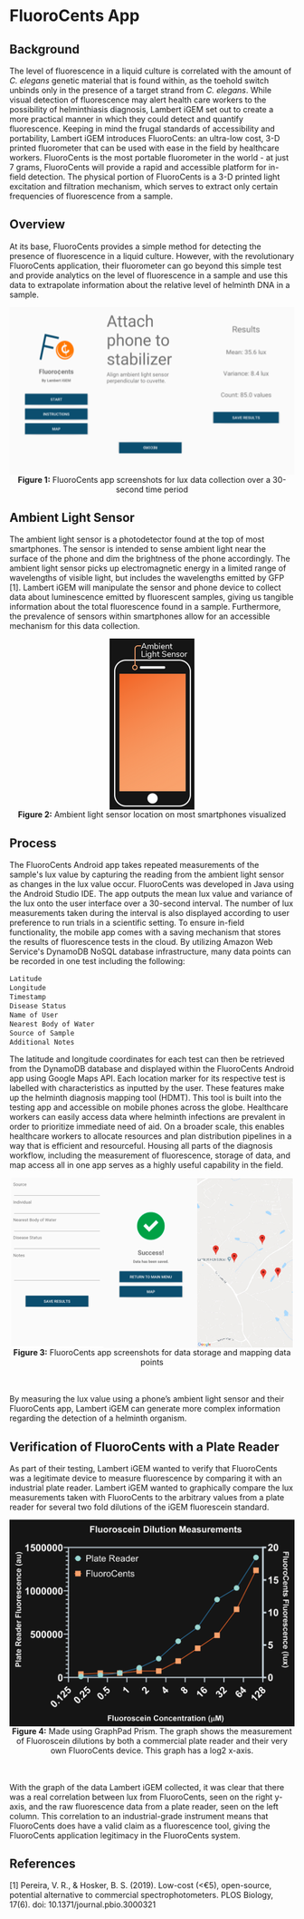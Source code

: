 # FluoroCents App

Background
---------------

The level of fluorescence in a liquid culture is correlated with the amount of <i>C. elegans</i> genetic material that is found within, as the toehold switch unbinds only in the presence of a target strand from <i>C. elegans</i>. While visual detection of fluorescence may alert health care workers to the possibility of helminthiasis diagnosis, Lambert iGEM set out to create a more practical manner in which they could detect and quantify fluorescence. Keeping in mind the frugal standards of accessibility and portability, Lambert iGEM introduces FluoroCents: an ultra-low cost, 3-D printed fluorometer that can be used with ease in the field by healthcare workers. FluoroCents is the most portable fluorometer in the world - at just 7 grams, FluoroCents will provide a rapid and accessible platform for in-field detection. The physical portion of FluoroCents is a 3-D printed light excitation and filtration mechanism, which serves to extract only certain frequencies of fluorescence from a sample.

Overview
---------------

At its base, FluoroCents provides a simple method for detecting the presence of fluorescence in a liquid culture. However, with the revolutionary FluoroCents application, their fluorometer can go beyond this simple test and provide analytics on the level of fluorescence in a sample and use this data to extrapolate information about the relative level of helminth DNA in a sample. 

<div align="center"><center><img src="T--Lambert_GA--appscreenshots1.png" align="center" /></center></div>
<div align="center"><figcaption>
<b>Figure 1:</b> FluoroCents app screenshots for lux data collection over a 30-second time period
    </figcaption></div>

Ambient Light Sensor
---------------

The ambient light sensor is a photodetector found at the top of most smartphones. The sensor is intended to sense ambient light near the surface of the phone and dim the brightness of the phone accordingly. The ambient light sensor picks up electromagnetic energy in a limited range of wavelengths of visible light, but includes the wavelengths emitted by GFP [1]. Lambert iGEM will manipulate the sensor and phone device to collect data about luminescence emitted by fluorescent samples, giving us tangible information about the total fluorescence found in a sample. Furthermore, the prevalence of sensors within smartphones allow for an accessible mechanism for this data collection. 

<div align="center"><center><img src="ALS_Clip_Art.png" align="center" /></center></div>
<div align="center"><figcaption>
<b>Figure 2:</b> Ambient light sensor location on most smartphones visualized
    </figcaption></div>

Process
---------------

The FluoroCents Android app takes repeated measurements of the sample's lux value by capturing the reading from the ambient light sensor as changes in the lux value occur. FluoroCents was developed in Java using the Android Studio IDE. The app outputs the mean lux value and variance of the lux onto the user interface over a 30-second interval. The number of lux measurements taken during the interval is also displayed according to user preference to run trials in a scientific setting. To ensure in-field functionality, the mobile app comes with a saving mechanism that stores the results of fluorescence tests in the cloud. By utilizing Amazon Web Service's DynamoDB NoSQL database infrastructure, many data points can be recorded in one test including the following: 


    Latitude
    Longitude
    Timestamp
    Disease Status
    Name of User
    Nearest Body of Water
    Source of Sample
    Additional Notes
    
The latitude and longitude coordinates for each test can then be retrieved from the DynamoDB database and displayed within the FluoroCents Android app using Google Maps API. Each location marker for its respective test is labelled with characteristics as inputted by the user. These features make up the helminth diagnosis mapping tool (HDMT). This tool is built into the testing app and accessible on mobile phones across the globe. Healthcare workers can easily access data where helminth infections are prevalent in order to prioritize immediate need of aid. On a broader scale, this enables healthcare workers to allocate resources and plan distribution pipelines in a way that is efficient and resourceful. Housing all parts of the diagnosis workflow, including the measurement of fluorescence, storage of data, and map access all in one app serves as a highly useful capability in the field. 

<div align="center"><center><img src="T--Lambert_GA--appscreenshots2.png" align="center" /></center></div>
<div align="center"><figcaption>
<b>Figure 3:</b> FluoroCents app screenshots for data storage and mapping data points
    </figcaption></div>
    <br></br>

By measuring the lux value using a phone’s ambient light sensor and their FluoroCents app, Lambert iGEM can generate more complex information regarding the detection of a helminth organism. 

Verification of FluoroCents with a Plate Reader
---------------

As part of their testing, Lambert iGEM wanted to verify that FluoroCents was a legitimate device to measure fluorescence by comparing it with an industrial plate reader. Lambert iGEM wanted to graphically compare the lux measurements taken with FluoroCents to the arbitrary values from a plate reader for several two fold dilutions of the iGEM fluorescein standard.

<div align="center"><center><img src="T--Lambert_GA--FluoroData3.png" align="center" /></center></div>
<div align="center"><figcaption>
<b>Figure 4:</b> Made using GraphPad Prism. The graph shows the measurement of Fluoroscein dilutions by both a commercial plate reader and their very own FluoroCents device. This graph has a log2 x-axis.
    </figcaption></div>
        <br></br>

With the graph of the data Lambert iGEM collected, it was clear that there was a real correlation between lux from FluoroCents, seen on the right y-axis, and the raw fluorescence data from a plate reader, seen on the left column. This correlation to an industrial-grade instrument means that FluoroCents does have a valid claim as a fluorescence tool, giving the FluoroCents application legitimacy in the FluoroCents system. 

References
---------------

[1] Pereira, V. R., & Hosker, B. S. (2019). Low-cost (<€5), open-source, potential alternative to commercial spectrophotometers. PLOS Biology, 17(6). doi: 10.1371/journal.pbio.3000321 
